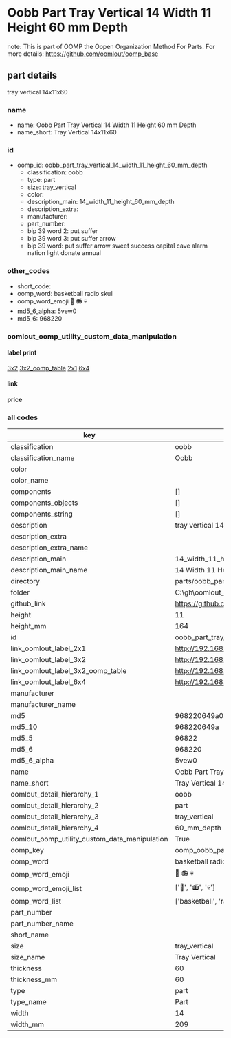 # Oobb Part Tray Vertical 14 Width 11 Height 60 mm Depth  

note: This is part of OOMP the Oopen Organization Method For Parts. For more details: https://github.com/oomlout/oomp_base

##  part details
  



tray vertical 14x11x60



### name
* name: Oobb Part Tray Vertical 14 Width 11 Height 60 mm Depth
* name_short: Tray Vertical 14x11x60 
### id
* oomp_id: oobb_part_tray_vertical_14_width_11_height_60_mm_depth
  * classification: oobb
  * type: part
  * size: tray_vertical
  * color: 
  * description_main: 14_width_11_height_60_mm_depth
  * description_extra: 
  * manufacturer: 
  * part_number: 
  * bip 39 word 2: put suffer
  * bip 39 word 3: put suffer arrow
  * bip 39 word: put suffer arrow sweet success capital cave alarm nation light donate annual

### other_codes
* short_code: 
* oomp_word: basketball radio skull
* oomp_word_emoji :basketball: :radio: :skull:
* md5_6_alpha: 5vew0
* md5_6: 968220






### oomlout_oomp_utility_custom_data_manipulation
#### label print
[3x2](http://192.168.1.245:1112/?label=oomp%205vew0)
[3x2_oomp_table](http://192.168.1.108:1112/?label=oomp%205vew0)
[2x1](http://192.168.1.242:1112/?label=oomp%205vew0)
[6x4](http://192.168.1.55:1112/?label=oomp%205vew0)    

#### link

                              

#### price







### all codes 
| key | value |  
| --- | --- |  
| classification | oobb |  
| classification_name | Oobb |  
| color |  |  
| color_name |  |  
| components | [] |  
| components_objects | [] |  
| components_string | [] |  
| description | tray vertical 14x11x60 |  
| description_extra |  |  
| description_extra_name |  |  
| description_main | 14_width_11_height_60_mm_depth |  
| description_main_name | 14 Width 11 Height 60 mm Depth |  
| directory | parts/oobb_part_tray_vertical_14_width_11_height_60_mm_depth |  
| folder | C:\gh\oomlout_oobb_version_4_generated_parts\parts\oobb_part_tray_vertical_14_width_11_height_60_mm_depth |  
| github_link | https://github.com/oomlout/oomlout_oomp_part_src/tree/main/parts/oobb_part_tray_vertical_14_width_11_height_60_mm_depth |  
| height | 11 |  
| height_mm | 164 |  
| id | oobb_part_tray_vertical_14_width_11_height_60_mm_depth |  
| link_oomlout_label_2x1 | http://192.168.1.242:1112/?label=oomp%205vew0 |  
| link_oomlout_label_3x2 | http://192.168.1.245:1112/?label=oomp%205vew0 |  
| link_oomlout_label_3x2_oomp_table | http://192.168.1.108:1112/?label=oomp%205vew0 |  
| link_oomlout_label_6x4 | http://192.168.1.55:1112/?label=oomp%205vew0 |  
| manufacturer |  |  
| manufacturer_name |  |  
| md5 | 968220649a05c498886c2dba19762d76 |  
| md5_10 | 968220649a |  
| md5_5 | 96822 |  
| md5_6 | 968220 |  
| md5_6_alpha | 5vew0 |  
| name | Oobb Part Tray Vertical 14 Width 11 Height 60 mm Depth |  
| name_short | Tray Vertical 14x11x60  |  
| oomlout_detail_hierarchy_1 | oobb |  
| oomlout_detail_hierarchy_2 | part |  
| oomlout_detail_hierarchy_3 | tray_vertical |  
| oomlout_detail_hierarchy_4 | 60_mm_depth |  
| oomlout_oomp_utility_custom_data_manipulation | True |  
| oomp_key | oomp_oobb_part_tray_vertical_14_width_11_height_60_mm_depth |  
| oomp_word | basketball radio skull |  
| oomp_word_emoji | :basketball: :radio: :skull: |  
| oomp_word_emoji_list | [':basketball:', ':radio:', ':skull:'] |  
| oomp_word_list | ['basketball', 'radio', 'skull'] |  
| part_number |  |  
| part_number_name |  |  
| short_name |  |  
| size | tray_vertical |  
| size_name | Tray Vertical |  
| thickness | 60 |  
| thickness_mm | 60 |  
| type | part |  
| type_name | Part |  
| width | 14 |  
| width_mm | 209 |  

